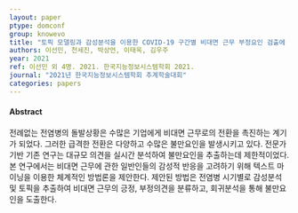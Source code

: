 ```yaml
---
layout: paper
ptype: domconf
group: knowevo
title: "토픽 모델링과 감성분석을 이용한 COVID-19 구간별 비대면 근무 부정요인 검출에 관한 연구"
authors: 이선민, 천세진, 박상언, 이태욱, 김우주
year: 2021
ref: 이선민 외 4명. 2021. 한국지능정보시스템학회 2021.
journal: "2021년 한국지능정보시스템학회 추계학술대회"
categories: papers
---
```


<h4><span class="badge badge-info">Abstract</span></h4>
전례없는 전염병의 돌발상황은 수많은 기업에게 비대면 근무로의 전환을 촉진하는 계기가 되었다. 그러한 급격한 전환은 다양하고 수많은 불만요인을 발생시키고 있다. 전문가 기반 기존 연구는 대규모 의견을 실시간 분석하여 불만요인을 추출하는데 제한적이었다. 본 연구에서는 비대면 근무에 관한 일반인들의 감성적 반응을 고려하기 위해 텍스트 마이닝을 이용한 체계적인 방법론을 제안한다. 제안된 방법은 전염병 시기별로 감성분석 및 토픽을 추출하여 비대면 근무의 긍정, 부정의견을 분류하고, 회귀분석을 통해 불만요인을 도출한다.